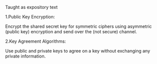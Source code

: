

Taught as expository text

1.Public Key Encryption:

Encrypt the shared secret key for symmetric ciphers using asymmetric (public key) encryption and send over the (not secure) channel.

2.Key Agreement Algorithms:

Use public and private keys to agree on a key without exchanging any private information.

